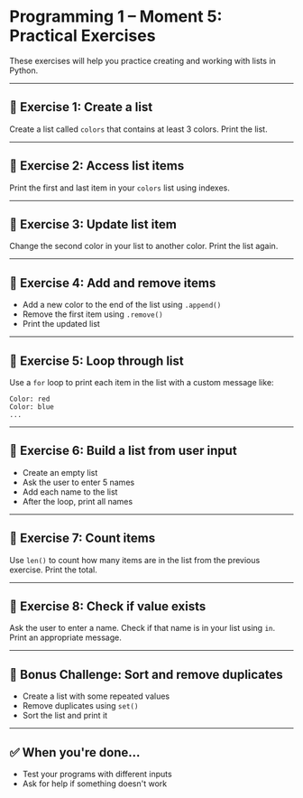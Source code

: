 # Programming 1 – Moment 5: Practical Exercises

These exercises will help you practice creating and working with lists in Python.

---

## 🧪 Exercise 1: Create a list

Create a list called `colors` that contains at least 3 colors. Print the list.

---

## 🧪 Exercise 2: Access list items

Print the first and last item in your `colors` list using indexes.

---

## 🧪 Exercise 3: Update list item

Change the second color in your list to another color. Print the list again.

---

## 🧪 Exercise 4: Add and remove items

- Add a new color to the end of the list using `.append()`
- Remove the first item using `.remove()`
- Print the updated list

---

## 🧪 Exercise 5: Loop through list

Use a `for` loop to print each item in the list with a custom message like:

```
Color: red
Color: blue
...
```

---

## 🧪 Exercise 6: Build a list from user input

- Create an empty list
- Ask the user to enter 5 names
- Add each name to the list
- After the loop, print all names

---

## 🧪 Exercise 7: Count items

Use `len()` to count how many items are in the list from the previous exercise. Print the total.

---

## 🧪 Exercise 8: Check if value exists

Ask the user to enter a name. Check if that name is in your list using `in`. Print an appropriate message.

---

## 🧩 Bonus Challenge: Sort and remove duplicates

- Create a list with some repeated values
- Remove duplicates using `set()`
- Sort the list and print it

---

## ✅ When you're done...

- Test your programs with different inputs
- Ask for help if something doesn't work

